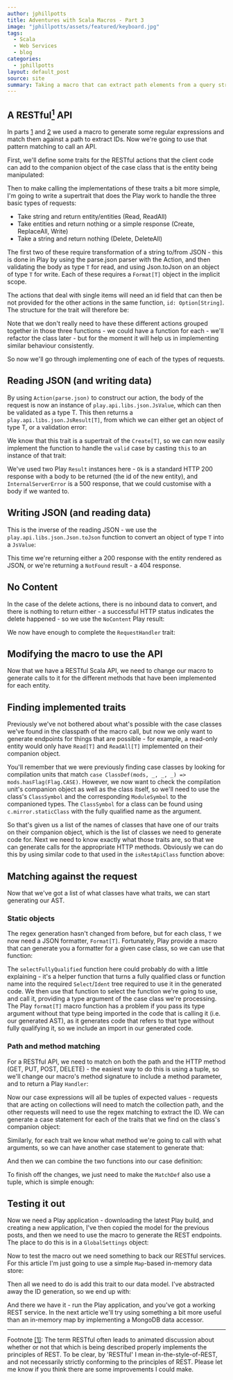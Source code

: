 ```yaml
---
author: jphillpotts
title: Adventures with Scala Macros - Part 3
image: "jphillpotts/assets/featured/keyboard.jpg"
tags:
  - Scala
  - Web Services
  - blog
categories:
  - jphillpotts
layout: default_post
source: site
summary: Taking a macro that can extract path elements from a query string and turning it into a fully fledged RESTful API, backed by an in-memory database.
---
```


## A RESTful<a id="footnotebody1" href="#footnote1"><sup>1</sup></a> API

In parts <a href="{% post_url 2013-06-05-scala-macros-part-1 %}">1</a> and
<a href="{% post_url 2013-06-06-scala-macros-part-2 %}">2</a> we used a macro to generate 
some regular expressions and match them against a path to extract IDs. Now we're going to
use that pattern matching to call an API.

First, we'll define some traits for the RESTful actions that the client code can 
add to the companion object of the case class that is the entity being manipulated:

<script src="https://gist.github.com/mrpotes/93ffc44db30e32ae5cf6.js?file=traits.scala"> </script>

Then to make calling the implementations of these traits a bit more simple, I'm going to
write a supertrait that does the Play work to handle the three basic types of requests:

* Take string and return entity/entities (Read, ReadAll)
* Take entities and return nothing or a simple response (Create, ReplaceAll, Write)
* Take a string and return nothing (Delete, DeleteAll)

The first two of these require transformation of a string to/from JSON - this is done in
Play by using the parse.json parser with the Action, and then validating the body as type
`T` for read, and using Json.toJson on an object of type `T` for write. Each of these
requires a `Format[T]` object in the implicit scope.

The actions that deal with single items will need an id field that can then be not 
provided for the other actions in the same function, `id: Option[String]`. The structure 
for the trait will therefore be:

<script src="https://gist.github.com/mrpotes/93ffc44db30e32ae5cf6.js?file=request-handler-structure.scala"> </script>

Note that we don't really need to have these different actions grouped together in those
three functions - we could have a function for each - we'll refactor the class later - 
but for the moment it will help us in implementing similar behaviour consistently.

So now we'll go through implementing one of each of the types of requests.

## Reading JSON (and writing data)

By using `Action(parse.json)` to construct our action, the body of the request is now an
instance of `play.api.libs.json.JsValue`, which can then be validated as a type T. This
then returns a `play.api.libs.json.JsResult[T]`, from which we can either get an object
of type T, or a validation error:

<script src="https://gist.github.com/mrpotes/93ffc44db30e32ae5cf6.js?file=validate-json.scala"> </script>

We know that this trait is a supertrait of the `Create[T]`, so we can now easily
implement the function to handle the `valid` case by casting `this` to an instance of
that trait:

<script src="https://gist.github.com/mrpotes/93ffc44db30e32ae5cf6.js?file=create-entity.scala"> </script>

We've used two Play `Result` instances here - `Ok` is a standard HTTP 200 response with 
a body to be returned (the id of the new entity), and `InternalServerError` is a 500 
response, that we could customise with a body if we wanted to.

## Writing JSON (and reading data)

This is the inverse of the reading JSON - we use the `play.api.libs.json.Json.toJson`
function to convert an object of type `T` into a `JsValue`:

<script src="https://gist.github.com/mrpotes/93ffc44db30e32ae5cf6.js?file=entity-to-scala.scala"> </script>

This time we're returning either a 200 response with the entity rendered as JSON, or
we're returning a `NotFound` result - a 404 response.

## No Content

In the case of the delete actions, there is no inbound data to convert, and there is
nothing to return either - a successful HTTP status indicates the delete happened - 
so we use the `NoContent` Play result:

<script src="https://gist.github.com/mrpotes/93ffc44db30e32ae5cf6.js?file=delete-entity.scala"> </script>

We now have enough to complete the `RequestHandler` trait:

<script src="https://gist.github.com/mrpotes/93ffc44db30e32ae5cf6.js?file=RequestHandler.scala"> </script>

## Modifying the macro to use the API

Now that we have a RESTful Scala API, we need to change our macro to generate calls to it
for the different methods that have been implemented for each entity.

## Finding implemented traits

Previously we've not bothered about what's possible with the case classes we've found in
the classpath of the macro call, but now we only want to generate endpoints for things
that are possible - for example, a read-only entity would only have `Read[T]` and 
`ReadAll[T]` implemented on their companion object.

You'll remember that we were previously finding case classes by looking for compilation
units that match `case ClassDef(mods, _, _, _) => mods.hasFlag(Flag.CASE)`. However, we
now want to check the compilation unit's companion object as well as the class itself, so
we'll need to use the class's `ClassSymbol` and the corresponding `ModuleSymbol` to the
companioned types. The `ClassSymbol` for a class can be found using `c.mirror.staticClass`
with the fully qualified name as the argument.

<script src="https://gist.github.com/mrpotes/93ffc44db30e32ae5cf6.js?file=find-matching-classes.scala"> </script>

So that's given us a list of the names of classes that have one of our traits on their
companion object, which is the list of classes we need to generate code for. Next we need
to know exactly what those traits are, so that we can generate calls for the appropriate
HTTP methods. Obviously we can do this by using similar code to that used in the
`isRestApiClass` function above:

<script src="https://gist.github.com/mrpotes/93ffc44db30e32ae5cf6.js?file=implemented-traits.scala"> </script>

## Matching against the request

Now that we've got a list of what classes have what traits, we can start generating our
AST.

### Static objects

The regex generation hasn't changed from before, but for each class, `T` we now need a
JSON formatter, `Format[T]`. Fortunately, Play provide a macro that can generate you a
formatter for a given case class, so we can use that function:  

<script src="https://gist.github.com/mrpotes/93ffc44db30e32ae5cf6.js?file=create-formatters.scala"> </script>

The `selectFullyQualified` function here could probably do with a little explaining - it's
a helper function that turns a fully qualified class or function name into the required
`Select`/`Ident` tree required to use it in the generated code. We then use that function 
to select the function we're going to use, and call it, providing a type argument of the 
case class we're processing. The Play `format[T]` macro function has a problem if you pass 
its type argument without that type being imported in the code that is calling it (i.e.
our generated AST), as it generates code that refers to that type without fully qualifying
it, so we include an import in our generated code.

### Path and method matching

For a RESTful API, we need to match on both the path and the HTTP method (GET, PUT, POST,
DELETE) - the easiest way to do this is using a tuple, so we'll change our macro's method
signature to include a method parameter, and to return a Play `Handler`:

<script src="https://gist.github.com/mrpotes/93ffc44db30e32ae5cf6.js?file=new-macro-signature.scala"> </script>

Now our case expressions will all be tuples of expected values - requests that are acting
on collections will need to match the collection path, and the other requests will need
to use the regex matching to extract the ID. We can generate a case statement for each of 
the traits that we find on the class's companion object:

<script src="https://gist.github.com/mrpotes/93ffc44db30e32ae5cf6.js?file=trait-case-statements.scala"> </script>

Similarly, for each trait we know what method we're going to call with what arguments, so
we can have another case statement to generate that:

<script src="https://gist.github.com/mrpotes/93ffc44db30e32ae5cf6.js?file=trait-call-function.scala"> </script>

And then we can combine the two functions into our case definition:

<script src="https://gist.github.com/mrpotes/93ffc44db30e32ae5cf6.js?file=tuple-casedef.scala"> </script>

To finish off the changes, we just need to make the `MatchDef` also use a tuple, which is
simple enough:

<script src="https://gist.github.com/mrpotes/93ffc44db30e32ae5cf6.js?file=matchdef.scala"> </script>

## Testing it out

Now we need a Play application - downloading the latest Play build, and creating a new
application, I've then copied the model for the previous posts, and then we need to use
the macro to generate the REST endpoints. The place to do this is in a `GlobalSettings`
object:

<script src="https://gist.github.com/mrpotes/93ffc44db30e32ae5cf6.js?file=Global.scala"> </script>

Now to test the macro out we need something to back our RESTful services. For this article
I'm just going to use a simple `Map`-based in-memory data store:

<script src="https://gist.github.com/mrpotes/93ffc44db30e32ae5cf6.js?file=InMemory.scala"> </script>

Then all we need to do is add this trait to our data model. I've abstracted away the ID 
generation, so we end up with:

<script src="https://gist.github.com/mrpotes/93ffc44db30e32ae5cf6.js?file=model.scala"> </script>

And there we have it - run the Play application, and you've got a working REST service.
In the next article we'll try using something a bit more useful than an in-memory map by
implementing a MongoDB data accessor.

---

Footnote <a id="footnote1" href="#footnotebody1">[1]</a>: The term RESTful often leads to
animated discussion about whether or not that which is being described properly 
implements the principles of REST. To be clear, by 'RESTful' I mean in-the-style-of-REST,
and not necessarily strictly conforming to the principles of REST. Please let me know if
you think there are some improvements I could make.




























